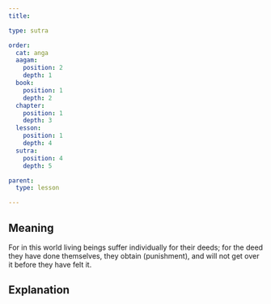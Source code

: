 ```yaml
---
title: 

type: sutra

order:
  cat: anga
  aagam: 
    position: 2
    depth: 1
  book: 
    position: 1
    depth: 2
  chapter: 
    position: 1
    depth: 3
  lesson: 
    position: 1
    depth: 4
  sutra: 
    position: 4
    depth: 5

parent:
  type: lesson

---
```


## Meaning

For in this world living beings suffer individually for their deeds; for the deed they have done themselves, they obtain (punishment), and will not get over it before they have felt it.

## Explanation